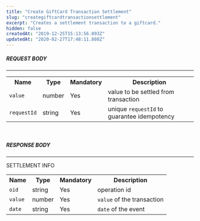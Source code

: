 ```yaml
---
title: "Create GiftCard Transaction Settlement"
slug: "creategiftcardtransactionsettlement"
excerpt: "Creates a settlement transaction to a giftcard."
hidden: false
createdAt: "2019-12-25T15:13:56.093Z"
updatedAt: "2020-02-27T17:48:11.808Z"
---
```

##### REQUEST BODY

---


<table>
    <tr>
        <th>Name</th>
        <th>Type</th>
        <th>Mandatory</th>
        <th>Description</th>
    </tr>
    <tr>
        <td><code>value</code></td>
        <td>number</td>
        <td>Yes</td>
        <td>value to be settled from transaction</td>
    </tr>   
    <tr>
        <td><code>requestId</code></td>
        <td>string</td>
        <td>Yes</td>
        <td>unique <code>requestId</code> to guarantee idempotency</td>
    </tr>
</table>

<br>

##### RESPONSE BODY

---

SETTLEMENT INFO

<table>
    <tr>
        <th>Name</th>
        <th>Type</th>
        <th>Mandatory</th>
        <th>Description</th>
    </tr>
    <tr>
        <td><code>oid</code></td>
        <td>string</td>
        <td>Yes</td>
        <td>operation id</td>
    </tr>   
    <tr>
        <td><code>value</code></td>
        <td>number</td>
        <td>Yes</td>
        <td><code>value</code> of the transaction</td>
    </tr>
    <tr>
        <tr>
        <td><code>date</code></td>
        <td>string</td>
        <td>Yes</td>
        <td><code>date</code> of the event</td>
    </tr>      
</table>